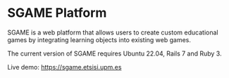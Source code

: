 # SGAME Platform
SGAME is a web platform that allows users to create custom educational games by integrating learning objects into existing web games.

The current version of SGAME requires Ubuntu 22.04, Rails 7 and Ruby 3.

Live demo: https://sgame.etsisi.upm.es
